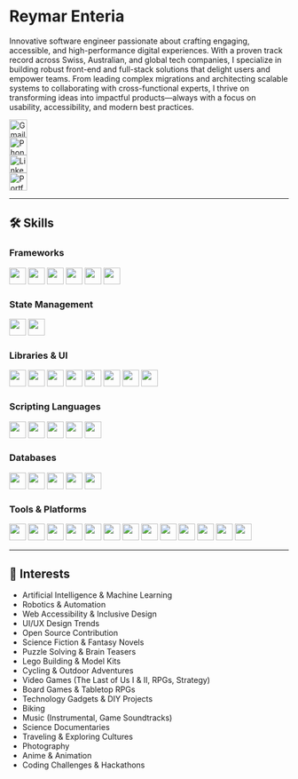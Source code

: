 # Reymar Enteria

Innovative software engineer passionate about crafting engaging, accessible, and high-performance digital experiences. With a proven track record across Swiss, Australian, and global tech companies, I specialize in building robust front-end and full-stack solutions that delight users and empower teams. From leading complex migrations and architecting scalable systems to collaborating with cross-functional experts, I thrive on transforming ideas into impactful products—always with a focus on usability, accessibility, and modern best practices.

<a href="mailto:enteriarv@gmail.com" title="Email"><img src="https://cdn.jsdelivr.net/gh/devicons/devicon/icons/google/google-original.svg" alt="Gmail" width="32" height="32"/></a><br>
<a href="tel:+639352778596" title="Phone"><img src="https://img.icons8.com/ios-filled/50/000000/phone.png" alt="Phone" width="32" height="32"/></a><br>
<a href="https://www.linkedin.com/in/reymar-enteria/" title="LinkedIn"><img src="https://cdn.jsdelivr.net/gh/devicons/devicon/icons/linkedin/linkedin-original.svg" alt="LinkedIn" width="32" height="32"/></a><br>
<a href="https://mar-developer.github.io/Reymar" title="Portfolio"><img src="https://img.icons8.com/ios-filled/50/000000/domain.png" alt="Portfolio" width="32" height="32"/></a>

---

## 🛠️ Skills

### Frameworks
<img src="https://img.shields.io/badge/Vue.js-35495E?logo=vue.js&logoColor=4FC08D" height="30"> <img src="https://img.shields.io/badge/React-20232A?logo=react&logoColor=61DAFB" height="30"> <img src="https://img.shields.io/badge/Next.js-000?logo=next.js" height="30"> <img src="https://img.shields.io/badge/Node.js-339933?logo=node.js&logoColor=fff" height="30"> <img src="https://img.shields.io/badge/Express.js-000?logo=express&logoColor=fff" height="30"> <img src="https://img.shields.io/badge/Strapi-2E7EEA?logo=strapi&logoColor=fff" height="30">

### State Management
<img src="https://img.shields.io/badge/Pinia-FFD700?logo=pinia&logoColor=fff" height="30"> <img src="https://img.shields.io/badge/Redux-764ABC?logo=redux&logoColor=fff" height="30">

### Libraries & UI
<img src="https://img.shields.io/badge/Tailwind_CSS-38B2AC?logo=tailwind-css&logoColor=fff" height="30"> <img src="https://img.shields.io/badge/Material_UI-0081CB?logo=mui&logoColor=fff" height="30"> <img src="https://img.shields.io/badge/Anime.js-FF9E64?logo=anime&logoColor=fff" height="30"> <img src="https://img.shields.io/badge/Vuetify-1867C0?logo=vuetify&logoColor=fff" height="30"> <img src="https://img.shields.io/badge/Bootstrap-7952B3?logo=bootstrap&logoColor=fff" height="30"> <img src="https://img.shields.io/badge/Styled--Components-DB7093?logo=styled-components&logoColor=fff" height="30"> <img src="https://img.shields.io/badge/Quasar-1976D2?logo=quasar&logoColor=fff" height="30"> <img src="https://img.shields.io/badge/BootstrapVue-42B983?logo=bootstrapvue&logoColor=fff" height="30">

### Scripting Languages
<img src="https://img.shields.io/badge/JavaScript-F7DF1E?logo=javascript&logoColor=000" height="30"> <img src="https://img.shields.io/badge/TypeScript-3178C6?logo=typescript&logoColor=fff" height="30"> <img src="https://img.shields.io/badge/HTML5-E34F26?logo=html5&logoColor=fff" height="30"> <img src="https://img.shields.io/badge/CSS3-1572B6?logo=css3&logoColor=fff" height="30"> <img src="https://img.shields.io/badge/Sass-CC6699?logo=sass&logoColor=fff" height="30">

### Databases
<img src="https://img.shields.io/badge/MySQL-4479A1?logo=mysql&logoColor=fff" height="30"> <img src="https://img.shields.io/badge/PostgreSQL-4169E1?logo=postgresql&logoColor=fff" height="30"> <img src="https://img.shields.io/badge/MongoDB-47A248?logo=mongodb&logoColor=fff" height="30"> <img src="https://img.shields.io/badge/GraphQL-E10098?logo=graphql&logoColor=fff" height="30"> <img src="https://img.shields.io/badge/Sequelize-52B0E7?logo=sequelize&logoColor=fff" height="30">

### Tools & Platforms
<img src="https://img.shields.io/badge/Git-F05032?logo=git&logoColor=fff" height="30"> <img src="https://img.shields.io/badge/GitHub-181717?logo=github&logoColor=fff" height="30"> <img src="https://img.shields.io/badge/Vercel-000?logo=vercel&logoColor=fff" height="30"> <img src="https://img.shields.io/badge/Heroku-430098?logo=heroku&logoColor=fff" height="30"> <img src="https://img.shields.io/badge/WordPress-21759B?logo=wordpress&logoColor=fff" height="30"> <img src="https://img.shields.io/badge/Cloudinary-3448C5?logo=cloudinary&logoColor=fff" height="30"> <img src="https://img.shields.io/badge/Figma-F24E1E?logo=figma&logoColor=fff" height="30"> <img src="https://img.shields.io/badge/AWS-232F3E?logo=amazon-aws&logoColor=fff" height="30"> <img src="https://img.shields.io/badge/Storybook-FF4785?logo=storybook&logoColor=fff" height="30"> <img src="https://img.shields.io/badge/Jest-C21325?logo=jest&logoColor=fff" height="30"> <img src="https://img.shields.io/badge/NPM-CB3837?logo=npm&logoColor=fff" height="30"> <img src="https://img.shields.io/badge/Webpack-8DD6F9?logo=webpack&logoColor=fff" height="30"> <img src="https://img.shields.io/badge/Agile-0277BD?logo=agile&logoColor=fff" height="30">


---

## 🌱 Interests
- Artificial Intelligence & Machine Learning
- Robotics & Automation
- Web Accessibility & Inclusive Design
- UI/UX Design Trends
- Open Source Contribution
- Science Fiction & Fantasy Novels
- Puzzle Solving & Brain Teasers
- Lego Building & Model Kits
- Cycling & Outdoor Adventures
- Video Games (The Last of Us I & II, RPGs, Strategy)
- Board Games & Tabletop RPGs
- Technology Gadgets & DIY Projects
- Biking
- Music (Instrumental, Game Soundtracks)
- Science Documentaries
- Traveling & Exploring Cultures
- Photography
- Anime & Animation
- Coding Challenges & Hackathons
